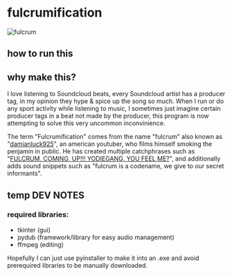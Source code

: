 <h1>fulcrumification</h1>

![fulcrum](https://github.com/VenroyDEV/fulcrumification/assets/64047882/ba4216a1-04d3-4a8a-9322-47f87fd032ac)

## how to run this </br>






## why make this? </br>
I love listening to Soundcloud beats, every Soundcloud artist has a producer tag, in my opinion they hype & spice up the song so much.
When I run or do any sport activity while listening to music, I sometimes just imagine certain producer tags in a beat not made by the producer, this program is now attempting to solve this very uncommon inconvinience.

The term "Fulcrumification" comes from the name "fulcrum" also known as "[damianluck925](https://www.youtube.com/@damianluck925)", an american youtuber, who films himself smoking the penjamin in public.
He has created multiple catchphrases such as "[FULCRUM, COMING, UP!!! YODIEGANG, YOU FEEL ME?](https://www.urbandictionary.com/define.php?term=FULCRUM)", and additionally adds sound snippets such as "fulcrum is a codename, we give to our secret informants".


## temp DEV NOTES </br>

<h3>required libraries: </h3> 

- tkinter (gui)
- pydub (framework/library for easy audio management)
- ffmpeg (editing)

Hopefully I can just use pyinstaller to make it into an .exe and avoid prerequired libraries to be manually downloaded.
